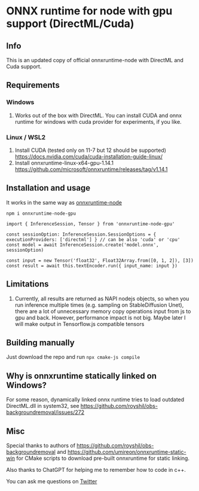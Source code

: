 # ONNX runtime for node with gpu support (DirectML/Cuda)

## Info
This is an updated copy of official onnxruntime-node with DirectML and Cuda support.

## Requirements
### Windows
1. Works out of the box with DirectML. You can install CUDA and onnx runtime for windows with cuda provider for experiments, if you like.
### Linux / WSL2
1. Install CUDA (tested only on 11-7 but 12 should be supported) https://docs.nvidia.com/cuda/cuda-installation-guide-linux/
2. Install onnxruntime-linux-x64-gpu-1.14.1 https://github.com/microsoft/onnxruntime/releases/tag/v1.14.1

## Installation and usage
It works in the same way as [onnxruntime-node](https://www.npmjs.com/package/onnxruntime-node) 
```
npm i onnxruntime-node-gpu
```
```
import { InferenceSession, Tensor } from 'onnxruntime-node-gpu'

const sessionOption: InferenceSession.SessionOptions = { executionProviders: ['directml'] } // can be also 'cuda' or 'cpu'
const model = await InferenceSession.create('model.onnx', sessionOption)

const input = new Tensor('float32', Float32Array.from([0, 1, 2]), [3])
const result = await this.textEncoder.run({ input_name: input })
```

## Limitations
1. Currently, all results are returned as NAPI nodejs objects, so when you run inference multiple times (e.g. sampling on StableDiffusion Unet),
there are a lot of unnecessary memory copy operations input from js to gpu and back. However, performance impact is not big. 
Maybe later I will make output in Tensorflow.js compatible tensors

## Building manually
Just download the repo and run `npx cmake-js compile`

## Why is onnxruntime statically linked on Windows?
For some reason, dynamically linked onnx runtime tries to load outdated DirectML.dll in system32, see https://github.com/royshil/obs-backgroundremoval/issues/272

## Misc
Special thanks to authors of https://github.com/royshil/obs-backgroundremoval and https://github.com/umireon/onnxruntime-static-win
for CMake scripts to download pre-built onnxruntime for static linking.

Also thanks to ChatGPT for helping me to remember how to code in c++.

You can ask me questions on [Twitter](https://twitter.com/daken_)